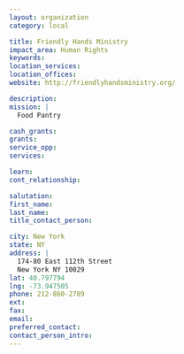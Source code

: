 ```yaml
---
layout: organization
category: local

title: Friendly Hands Ministry
impact_area: Human Rights
keywords: 
location_services: 
location_offices: 
website: http://friendlyhandsministry.org/

description: 
mission: |
  Food Pantry

cash_grants: 
grants: 
service_opp: 
services: 

learn: 
cont_relationship: 

salutation: 
first_name: 
last_name: 
title_contact_person: 

city: New York
state: NY
address: |
  174-80 East 112th Street     
  New York NY 10029
lat: 40.797794
lng: -73.947505
phone: 212-860-2789
ext: 
fax: 
email: 
preferred_contact: 
contact_person_intro: 
---
```

